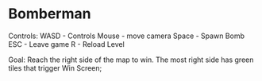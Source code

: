 # Bomberman

Controls:
WASD - Controls
Mouse - move camera
Space - Spawn Bomb
ESC - Leave game
R - Reload Level

Goal:
Reach the right side of the map to win. The most right side has green tiles that trigger Win Screen;